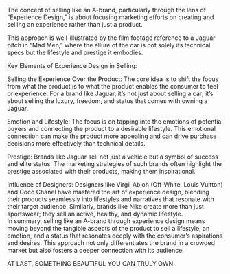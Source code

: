 The concept of selling like an A-brand, particularly through the lens of “Experience Design,” is about focusing marketing efforts on creating and selling an experience rather than just a product.  
  
This approach is well-illustrated by the film footage reference to a Jaguar pitch in “Mad Men,” where the allure of the car is not solely its technical specs but the lifestyle and prestige it embodies.  
  
Key Elements of Experience Design in Selling:  
  
Selling the Experience Over the Product: The core idea is to shift the focus from what the product is to what the product enables the consumer to feel or experience. For a brand like Jaguar, it’s not just about selling a car; it’s about selling the luxury, freedom, and status that comes with owning a Jaguar.  
  
Emotion and Lifestyle: The focus is on tapping into the emotions of potential buyers and connecting the product to a desirable lifestyle. This emotional connection can make the product more appealing and can drive purchase decisions more effectively than technical details.  
  
Prestige: Brands like Jaguar sell not just a vehicle but a symbol of success and elite status. The marketing strategies of such brands often highlight the prestige associated with their products, making them inspirational.  
  
Influence of Designers: Designers like Virgil Abloh (Off-White, Louis Vuitton) and Coco Chanel have mastered the art of experience design, blending their products seamlessly into lifestyles and narratives that resonate with their target audience. Similarly, brands like Nike create more than just sportswear; they sell an active, healthy, and dynamic lifestyle.  
In summary, selling like an A-brand through experience design means moving beyond the tangible aspects of the product to sell a lifestyle, an emotion, and a status that resonates deeply with the consumer’s aspirations and desires. This approach not only differentiates the brand in a crowded market but also fosters a deeper connection with its audience.




AT LAST, SOMETHING BEAUTIFUL YOU CAN TRULY OWN.
